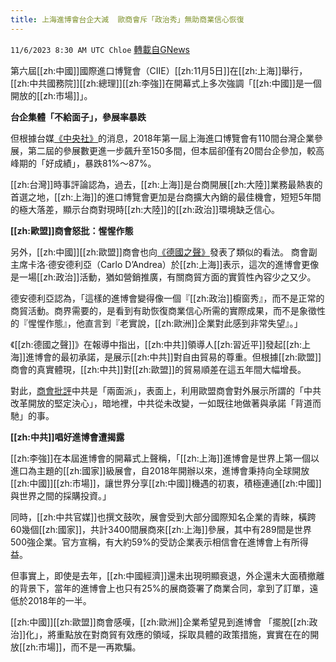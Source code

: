 ```yaml
---
title: 上海進博會台企大減  歐商會斥「政治秀」無助商業信心恢復
---
```

`11/6/2023 8:30 AM UTC Chloe` [轉載自GNews](https://gnews.org/articles/1928617)



第六屆[[zh:中國]]國際進口博覽會（CIIE）[[zh:11月5日]]在[[zh:上海]]舉行，[[zh:中共國務院]][[zh:總理]][[zh:李強]]在開幕式上多次強調「[[zh:中國]]是一個開放的[[zh:市場]]」。  

**台企集體「不給面子」，參展率暴跌**

  

但根據台媒[《中央社》](https://www.cna.com.tw/news/acn/202311050104.aspx)的消息，2018年第一屆上海進口博覽會有110間台灣企業參展，第二屆的參展數更進一步飆升至150多間，但本屆卻僅有20間台企參加，較高峰期的「好成績」，暴跌81%～87%。

  

[[zh:台灣]]時事評論認為，過去，[[zh:上海]]是台商開展[[zh:大陸]]業務最熱衷的首選之地，[[zh:上海]]的進口博覽會更加是台商擴大內銷的最佳機會，短短5年間的極大落差，顯示台商對現時[[zh:大陸]]的[[zh:政治]]環境缺乏信心。

  

**[[zh:歐盟]]商會怒批：惺惺作態**

  

另外，[[zh:中國]][[zh:歐盟]]商會也向[《德國之聲》](https://www.rfi.fr/tw/%E4%B8%AD%E5%9C%8B/20231103-%E4%B8%AD%E5%9C%8B%E6%AD%90%E7%9B%9F%E5%95%86%E6%9C%83-%E5%8D%B3%E5%B0%87%E8%88%89%E8%A1%8C%E7%9A%84%E4%B8%8A%E6%B5%B7%E9%80%B2%E5%8D%9A%E6%9C%83%E6%98%AF-%E6%94%BF%E6%B2%BB%E5%B1%95%E7%A4%BA)發表了類似的看法。
商會副主席卡洛·德安德利亞（Carlo D’Andrea）於[[zh:上海]]表示，這次的進博會更像是一場[[zh:政治]]活動，猶如營銷推廣，有關商貿方面的實質性內容少之又少。

  

德安德利亞認為，「這樣的進博會變得像一個『[[zh:政治]]櫥窗秀』，而不是正常的商貿活動。商界需要的，是看到有助恢復商業信心所需的實際成果，而不是象徵性的『惺惺作態』，他直言到『老實說，[[zh:歐洲]]企業對此感到非常失望』。」

  

《[[zh:德國之聲]]》在報導中指出，[[zh:中共]]領導人[[zh:習近平]]發起[[zh:上海]]進博會的最初承諾，是展示[[zh:中共]]對自由貿易的尊重。但根據[[zh:歐盟]]商會的真實體現，[[zh:中共]]對[[zh:歐盟]]的貿易順差在這五年間大幅增長。

  

對此，[商會批評](https://www.reuters.com/world/china/european-chamber-china-criticises-upcoming-shanghai-trade-fair-smoke-mirrors-2023-11-03/)中共是「兩面派」，表面上，利用歐盟商會對外展示所謂的「中共改革開放的堅定決心」，暗地裡，中共從未改變，一如既往地做著與承諾「背道而馳」的事。

  

**[[zh:中共]]唱好進博會遭揭露**

  

[[zh:李強]]在本屆進博會的開幕式上聲稱，「[[zh:上海]]進博會是世界上第一個以進口為主題的[[zh:國家]]級展會，自2018年開辦以來，進博會秉持向全球開放[[zh:中國]][[zh:市場]]，讓世界分享[[zh:中國]]機遇的初衷，積極連通[[zh:中國]]與世界之間的採購投資。」

  

同時，[[zh:中共官媒]]也撰文鼓吹，展會受到大部分國際知名企業的青睞，橫跨60幾個[[zh:國家]]，共計3400間展商來[[zh:上海]]參展，其中有289間是世界500強企業。官方宣稱，有大約59%的受訪企業表示相信會在進博會上有所得益。

  

但事實上，即使是去年，[[zh:中國經濟]]還未出現明顯衰退，外企還未大面積撤離的背景下，當年的進博會上也只有25%的展商簽署了商業合同，拿到了訂單，遠低於2018年的一半。

  

[[zh:中國]][[zh:歐盟]]商會感嘆，[[zh:歐洲]]企業希望見到進博會 「擺脫[[zh:政治]]化」，將重點放在對商貿有效應的領域，採取具體的政策措施，實實在在的開放[[zh:市場]]，而不是一再欺騙。
